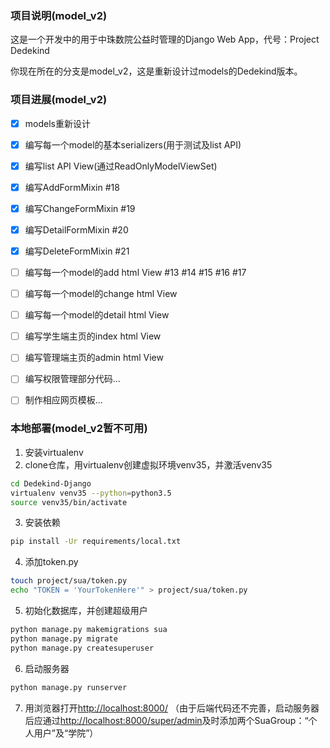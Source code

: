 ### 项目说明(model_v2)

这是一个开发中的用于中珠数院公益时管理的Django Web App，代号：Project Dedekind

你现在所在的分支是model_v2，这是重新设计过models的Dedekind版本。

### 项目进展(model_v2)

- [x] models重新设计
- [x] 编写每一个model的基本serializers(用于测试及list API)
- [x] 编写list API View(通过ReadOnlyModelViewSet)
- [x] 编写AddFormMixin #18
- [x] 编写ChangeFormMixin #19
- [x] 编写DetailFormMixin #20
- [x] 编写DeleteFormMixin #21
- [ ] 编写每一个model的add html View #13 #14 #15 #16 #17
- [ ] 编写每一个model的change html View
- [ ] 编写每一个model的detail html View
- [ ] 编写学生端主页的index html View
- [ ] 编写管理端主页的admin html View
- [ ] 编写权限管理部分代码...
- [ ] 制作相应网页模板...


### 本地部署(model_v2暂不可用)

1. 安装virtualenv
2. clone仓库，用virtualenv创建虚拟环境venv35，并激活venv35

```bash
cd Dedekind-Django
virtualenv venv35 --python=python3.5
source venv35/bin/activate
```

3. 安装依赖

```bash
pip install -Ur requirements/local.txt
```

4. 添加token.py

```bash
touch project/sua/token.py
echo "TOKEN = 'YourTokenHere'" > project/sua/token.py
```

5. 初始化数据库，并创建超级用户

```bash
python manage.py makemigrations sua
python manage.py migrate
python manage.py createsuperuser
```

6. 启动服务器

```bash
python manage.py runserver
```

7. 用浏览器打开[http://localhost:8000/](http://localhost:8000/)
（由于后端代码还不完善，启动服务器后应通过[http://localhost:8000/super/admin](http://localhost/super/admin:8000/)及时添加两个SuaGroup：“个人用户”及“学院”）
